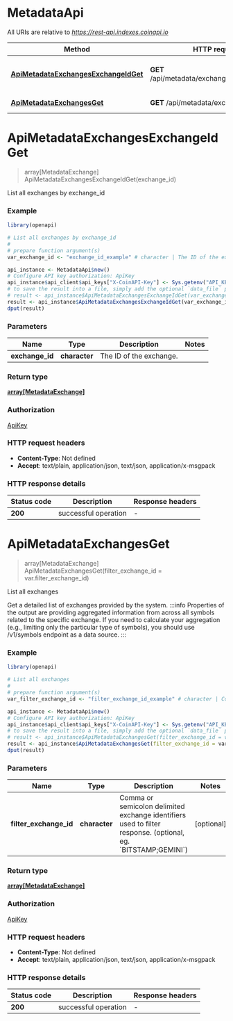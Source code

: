 # MetadataApi

All URIs are relative to *https://rest-api.indexes.coinapi.io*

Method | HTTP request | Description
------------- | ------------- | -------------
[**ApiMetadataExchangesExchangeIdGet**](MetadataApi.md#ApiMetadataExchangesExchangeIdGet) | **GET** /api/metadata/exchanges/{exchange_id} | List all exchanges by exchange_id
[**ApiMetadataExchangesGet**](MetadataApi.md#ApiMetadataExchangesGet) | **GET** /api/metadata/exchanges | List all exchanges


# **ApiMetadataExchangesExchangeIdGet**
> array[MetadataExchange] ApiMetadataExchangesExchangeIdGet(exchange_id)

List all exchanges by exchange_id

### Example
```R
library(openapi)

# List all exchanges by exchange_id
#
# prepare function argument(s)
var_exchange_id <- "exchange_id_example" # character | The ID of the exchange.

api_instance <- MetadataApi$new()
# Configure API key authorization: ApiKey
api_instance$api_client$api_keys["X-CoinAPI-Key"] <- Sys.getenv("API_KEY")
# to save the result into a file, simply add the optional `data_file` parameter, e.g.
# result <- api_instance$ApiMetadataExchangesExchangeIdGet(var_exchange_iddata_file = "result.txt")
result <- api_instance$ApiMetadataExchangesExchangeIdGet(var_exchange_id)
dput(result)
```

### Parameters

Name | Type | Description  | Notes
------------- | ------------- | ------------- | -------------
 **exchange_id** | **character**| The ID of the exchange. | 

### Return type

[**array[MetadataExchange]**](Metadata.Exchange.md)

### Authorization

[ApiKey](../README.md#ApiKey)

### HTTP request headers

 - **Content-Type**: Not defined
 - **Accept**: text/plain, application/json, text/json, application/x-msgpack

### HTTP response details
| Status code | Description | Response headers |
|-------------|-------------|------------------|
| **200** | successful operation |  -  |

# **ApiMetadataExchangesGet**
> array[MetadataExchange] ApiMetadataExchangesGet(filter_exchange_id = var.filter_exchange_id)

List all exchanges

Get a detailed list of exchanges provided by the system.                :::info  Properties of the output are providing aggregated information from across all symbols related to the specific exchange. If you need to calculate your aggregation (e.g., limiting only the particular type of symbols), you should use /v1/symbols endpoint as a data source.  :::

### Example
```R
library(openapi)

# List all exchanges
#
# prepare function argument(s)
var_filter_exchange_id <- "filter_exchange_id_example" # character | Comma or semicolon delimited exchange identifiers used to filter response. (optional, eg. `BITSTAMP;GEMINI`) (Optional)

api_instance <- MetadataApi$new()
# Configure API key authorization: ApiKey
api_instance$api_client$api_keys["X-CoinAPI-Key"] <- Sys.getenv("API_KEY")
# to save the result into a file, simply add the optional `data_file` parameter, e.g.
# result <- api_instance$ApiMetadataExchangesGet(filter_exchange_id = var_filter_exchange_iddata_file = "result.txt")
result <- api_instance$ApiMetadataExchangesGet(filter_exchange_id = var_filter_exchange_id)
dput(result)
```

### Parameters

Name | Type | Description  | Notes
------------- | ------------- | ------------- | -------------
 **filter_exchange_id** | **character**| Comma or semicolon delimited exchange identifiers used to filter response. (optional, eg. &#x60;BITSTAMP;GEMINI&#x60;) | [optional] 

### Return type

[**array[MetadataExchange]**](Metadata.Exchange.md)

### Authorization

[ApiKey](../README.md#ApiKey)

### HTTP request headers

 - **Content-Type**: Not defined
 - **Accept**: text/plain, application/json, text/json, application/x-msgpack

### HTTP response details
| Status code | Description | Response headers |
|-------------|-------------|------------------|
| **200** | successful operation |  -  |

